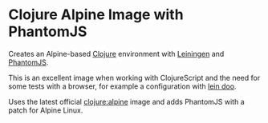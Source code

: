 # Clojure Alpine Image with PhantomJS

Creates an Alpine-based [Clojure](https://clojure.org/) environment with [Leiningen](https://leiningen.org/) and [PhantomJS](http://phantomjs.org/).

This is an excellent image when working with ClojureScript and the need for some tests with a browser, for example a configuration with [lein doo](https://github.com/bensu/doo).

Uses the latest official [clojure:alpine](https://hub.docker.com/_/clojure/) image and adds PhantomJS with a patch for Alpine Linux.
